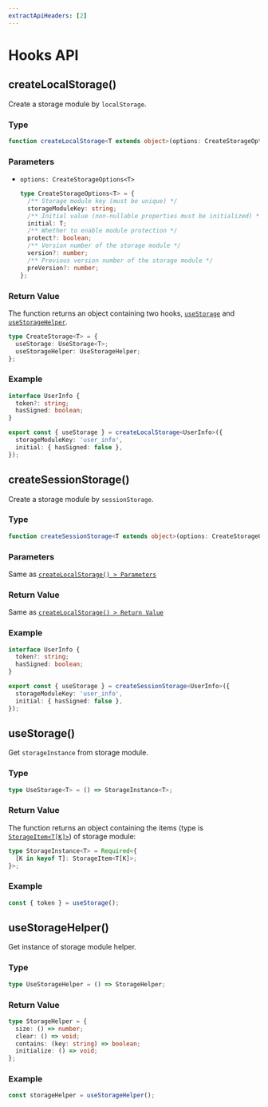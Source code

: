 ```yaml
---
extractApiHeaders: [2]
---
```


# Hooks API

## createLocalStorage()

Create a storage module by `localStorage`.

### Type

```ts
function createLocalStorage<T extends object>(options: CreateStorageOptions<T>): CreateStorage<T>;
```

### Parameters

- `options: CreateStorageOptions<T>`

  ```ts
  type CreateStorageOptions<T> = {
    /** Storage module key (must be unique) */
    storageModuleKey: string;
    /** Initial value (non-nullable properties must be initialized) */
    initial: T;
    /** Whether to enable module protection */
    protect?: boolean;
    /** Version number of the storage module */
    version?: number;
    /** Previous version number of the storage module */
    preVersion?: number;
  };
  ```

### Return Value

The function returns an object containing two hooks, [`useStorage`](#usestorage) and [`useStorageHelper`](#usestoragehelper).

```ts
type CreateStorage<T> = {
  useStorage: UseStorage<T>;
  useStorageHelper: UseStorageHelper;
};
```

### Example

```ts
interface UserInfo {
  token?: string;
  hasSigned: boolean;
}

export const { useStorage } = createLocalStorage<UserInfo>({
  storageModuleKey: 'user_info',
  initial: { hasSigned: false },
});
```

## createSessionStorage()

Create a storage module by `sessionStorage`.

### Type

```ts
function createSessionStorage<T extends object>(options: CreateStorageOptions<T>): CreateStorage<T>;
```

### Parameters

Same as [`createLocalStorage() > Parameters`](#parameters)

### Return Value

Same as [`createLocalStorage() > Return Value`](#return-value)

### Example

```ts
interface UserInfo {
  token?: string;
  hasSigned: boolean;
}

export const { useStorage } = createSessionStorage<UserInfo>({
  storageModuleKey: 'user_info',
  initial: { hasSigned: false },
});
```

## useStorage()

Get `storageInstance` from storage module.

### Type

```ts
type UseStorage<T> = () => StorageInstance<T>;
```

### Return Value

The function returns an object containing the items (type is [`StorageItem<T[K]>`](../type-definition/hooks.html#storageitem)) of storage module:

```ts
type StorageInstance<T> = Required<{
  [K in keyof T]: StorageItem<T[K]>;
}>;
```

### Example

```ts
const { token } = useStorage();
```

## useStorageHelper()

Get instance of storage module helper.

### Type

```ts
type UseStorageHelper = () => StorageHelper;
```

### Return Value

```ts
type StorageHelper = {
  size: () => number;
  clear: () => void;
  contains: (key: string) => boolean;
  initialize: () => void;
};
```

### Example

```ts
const storageHelper = useStorageHelper();
```
